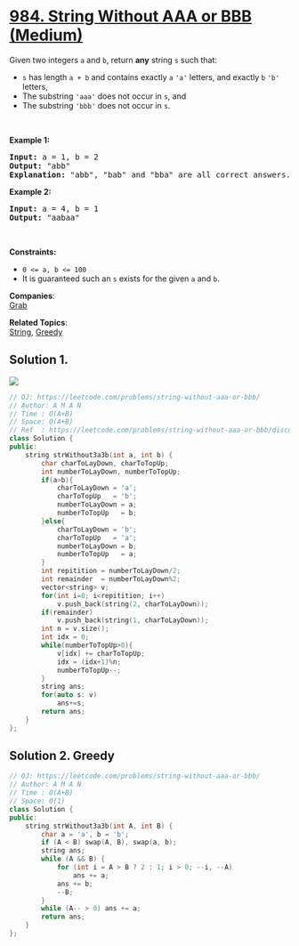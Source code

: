 # [984. String Without AAA or BBB (Medium)](https://leetcode.com/problems/string-without-aaa-or-bbb/)

<p>Given two integers <code>a</code> and <code>b</code>, return <strong>any</strong> string <code>s</code> such that:</p>

<ul>
	<li><code>s</code> has length <code>a + b</code> and contains exactly <code>a</code> <code>'a'</code> letters, and exactly <code>b</code> <code>'b'</code> letters,</li>
	<li>The substring <code>'aaa'</code> does not occur in <code>s</code>, and</li>
	<li>The substring <code>'bbb'</code> does not occur in <code>s</code>.</li>
</ul>

<p>&nbsp;</p>
<p><strong>Example 1:</strong></p>

<pre><strong>Input:</strong> a = 1, b = 2
<strong>Output:</strong> "abb"
<strong>Explanation:</strong> "abb", "bab" and "bba" are all correct answers.
</pre>

<p><strong>Example 2:</strong></p>

<pre><strong>Input:</strong> a = 4, b = 1
<strong>Output:</strong> "aabaa"
</pre>

<p>&nbsp;</p>
<p><strong>Constraints:</strong></p>

<ul>
	<li><code>0 &lt;= a, b &lt;= 100</code></li>
	<li>It is guaranteed such an <code>s</code> exists for the given <code>a</code> and <code>b</code>.</li>
</ul>


**Companies**:  
[Grab](https://leetcode.com/company/grab)

**Related Topics**:  
[String](https://leetcode.com/tag/string/), [Greedy](https://leetcode.com/tag/greedy/)

## Solution 1.

![](https://assets.leetcode.com/users/easternbadge/image_1581662561.png)

```cpp
// OJ: https://leetcode.com/problems/string-without-aaa-or-bbb/
// Author: A M A N
// Time : O(A+B)
// Space: O(A+B)
// Ref  : https://leetcode.com/problems/string-without-aaa-or-bbb/discuss/508543/APPLES-and-BANANAS-solution-(with-picture)
class Solution {
public:
    string strWithout3a3b(int a, int b) {
        char charToLayDown, charToTopUp;
        int numberToLayDown, numberToTopUp;
        if(a>b){
            charToLayDown = 'a';
            charToTopUp   = 'b';
            numberToLayDown = a;
            numberToTopUp   = b;
        }else{
            charToLayDown = 'b';
            charToTopUp   = 'a';
            numberToLayDown = b;
            numberToTopUp   = a;
        }
        int repitition = numberToLayDown/2;
        int remainder  = numberToLayDown%2;
        vector<string> v;
        for(int i=0; i<repitition; i++)
            v.push_back(string(2, charToLayDown));
        if(remainder)
            v.push_back(string(1, charToLayDown));
        int n = v.size();
        int idx = 0;
        while(numberToTopUp>0){
            v[idx] += charToTopUp;
            idx = (idx+1)%n;
            numberToTopUp--;
        }
        string ans;
        for(auto s: v)
            ans+=s;
        return ans;
    }
};
```

## Solution 2. Greedy

```cpp
// OJ: https://leetcode.com/problems/string-without-aaa-or-bbb/
// Author: A M A N
// Time : O(A+B)
// Space: O(1)
class Solution {
public:
    string strWithout3a3b(int A, int B) {
        char a = 'a', b = 'b';
        if (A < B) swap(A, B), swap(a, b);
        string ans;
        while (A && B) {
            for (int i = A > B ? 2 : 1; i > 0; --i, --A) 
                ans += a;
            ans += b;
            --B;
        }
        while (A-- > 0) ans += a;
        return ans;
    }
};
```